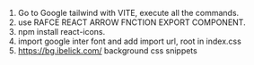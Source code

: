 1. Go to Google tailwind with VITE, execute all the commands.
2. use RAFCE REACT ARROW FNCTION EXPORT COMPONENT.
3. npm install react-icons.
4. import google inter font and add import url, root in index.css
5. https://bg.ibelick.com/ background css snippets